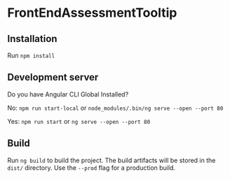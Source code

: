 # FrontEndAssessmentTooltip
## Installation 
Run `npm install`

## Development server
Do you have Angular CLI Global Installed? 

No: `npm run start-local` or `node_modules/.bin/ng serve --open --port 80`

Yes: `npm run start` or `ng serve --open --port 80`

## Build
Run `ng build` to build the project. The build artifacts will be stored in the `dist/` directory. Use the `--prod` flag for a production build.

